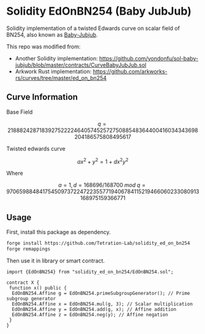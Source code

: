 # Solidity EdOnBN254 (Baby JubJub)

Solidity implementation of a twisted Edwards curve on scalar field of BN254, also known as [Baby-Jubjub](https://github.com/barryWhiteHat/baby_jubjub).

This repo was modified from:

- Another Solidity implementation: <https://github.com/yondonfu/sol-baby-jubjub/blob/master/contracts/CurveBabyJubJub.sol>
- Arkwork Rust implementation: <https://github.com/arkworks-rs/curves/tree/master/ed_on_bn254>

## Curve Information

Base Field

$$
q = 21888242871839275222246405745257275088548364400416034343698204186575808495617
$$

Twisted edwards curve

$$
ax^2+y^2=1+dx^2y^2
$$

Where

$$
a=1, d=168696/168700\;mod\;q=9706598848417545097372247223557719406784115219466060233080913168975159366771
$$

## Usage

First, install this package as dependency.

```bash
forge install https://github.com/Tetration-Lab/solidity_ed_on_bn254
forge remappings
```

Then use it in library or smart contract.

```solidity
import {EdOnBN254} from "solidity_ed_on_bn254/EdOnBN254.sol";

contract X {
 function x() public {
  EdOnBN254.Affine g = EdOnBN254.primeSubgroupGenerator(); // Prime subgroup generator
  EdOnBN254.Affine x = EdOnBN254.mul(g, 3); // Scalar multiplication
  EdOnBN254.Affine y = EdOnBN254.add(g, x); // Affine addition
  EdOnBN254.Affine z = EdOnBN254.neg(y); // Affine negation
 }
}
```
